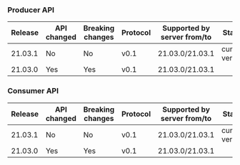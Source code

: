 ### Producer API

| Release      | API changed | Breaking changes | Protocol | Supported by server from/to | Status          |Comment|
| ------------ | ----------- |----------------- | -------- | ------------------------- | ----------------- | ------- |
| 21.03.1      | No          | No               | v0.1     | 21.03.0/21.03.1           | current version  |bugfix in server|
| 21.03.0      | Yes         | Yes              | v0.1     | 21.03.0/21.03.1            |                 |          |

### Consumer API

| Release      | API changed | Breaking changes | Protocol | Supported by server from/to | Status |Comment|
| ------------ | ----------- |----------------- | -------- | ------------------------- | ------- | ------- |
| 21.03.1      | No          | No               | v0.1     | 21.03.0/21.03.1           | current version  |bugfix in server|
| 21.03.0      | Yes         | Yes              | v0.1     | 21.03.0/21.03.1           |         |        |
